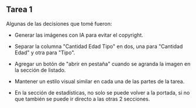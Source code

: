## Tarea 1
Algunas de las decisiones que tomé fueron:
- Generar las imágenes con IA para evitar el copyright.
- Separar la columna "Cantidad Edad Tipo" en dos, una para "Cantidad Edad" y otra para "Tipo".
- Agregar un botón de "abrir en pestaña" cuando se agranda la imagen en la sección de listado.
- Mantener un estilo visual similar en cada una de las partes de la tarea.

- En la sección de estadísticas, no solo se puede volver a la portada, si no que también se puede ir directo a las otras 2 secciones.

